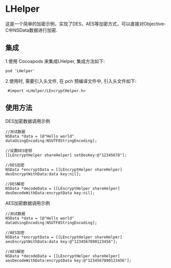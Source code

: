 # LHelper
这是一个简单的加密示例，实现了DES，AES等加密方式，可以直接对Objective-C中NSData数据进行加密.

## 集成

1.使用 Cocoapods 来集成LHelper, 集成方法如下:

```
pod 'LHelper'
```

2.使用时, 需要引入头文件, 在 pch 预编译文件中, 引入头文件如下:

```
 #import <LHelper/LEncryptHelper.h>
```

## 使用方法

DES加密数据调用示例

```
//测试数据
NSData *data = [@"Hello world" dataUsingEncoding:NSUTF8StringEncoding];

//设置DES密钥
[[LEncryptHelper shareHelper] setDesKey:@"12345678"];

//DES加密
NSData *encryptData = [[LEncryptHelper shareHelper] desEncryptWithData:data key:nil];

//DES解密
NSData *decodeData = [[LEncryptHelper shareHelper] desDecodeWithData:encryptData key:nil];

```

AES加密数据调用示例

```
//测试数据
NSData *data = [@"Hello world" dataUsingEncoding:NSUTF8StringEncoding];

//AES加密
NSData *encryptData = [[LEncryptHelper shareHelper] aesEncryptWithData:data key:@"1234567890123456"];

//AES解密
NSData *decodeData = [[LEncryptHelper shareHelper] aesDecodeWithData:encryptData key:@"1234567890123456"];

```